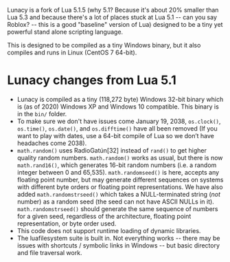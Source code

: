 Lunacy is a fork of Lua 5.1.5 (why 5.1?  Because it's about 20% smaller than
Lua 5.3 and because there's a lot of places stuck at Lua 5.1 -- can you 
say Roblox? -- this is a good "baseline" version of Lua) designed to
be a tiny yet powerful stand alone scripting language.

This is designed to be compiled as a tiny Windows binary, but it also
compiles and runs in Linux (CentOS 7 64-bit).

# Lunacy changes from Lua 5.1

* Lunacy is compiled as a tiny (118,272 byte) Windows 32-bit binary
  which is (as of 2020) Windows XP and Windows 10 compatible.  This
  binary is in the `bin/` folder.
* To make sure we don't have issues come January 19, 2038, `os.clock()`,
  `os.time()`, `os.date()`, and `os.difftime()` have all been removed
  (If you want to play with dates, use a 64-bit compile of Lua so we don’t
   have headaches come 2038).
* `math.random()` uses RadioGatún[32] instead of `rand()` to get higher
  quality random numbers.  `math.random()` works as usual, but there is
  now `math.rand16()`, which generates 16-bit random
  numbers (i.e. a random integer between 0 and 65,535). 
  `math.randomseed()` is here, accepts any floating point number,
  but may generate different sequences on 
  systems with different byte orders or floating point representations.
  We have also added `math.randomstrseed()` 
  which takes a NULL-terminated string (*not* number) as a random seed 
  (the seed can not have ASCII NULLs in it).  `math.randomstrseed()` should
  generate the same sequence of numbers for a given seed, regardless of
  the architecture, floating point representation, or byte order used.
* This code does not support runtime loading of dynamic libraries.
* The luafilesystem suite is built in.  Not everything works -- there
  may be issues with shortcuts / symbolic links in Windows -- but basic
  directory and file traversal work.
